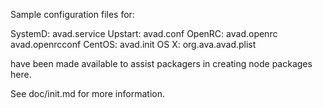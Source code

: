 Sample configuration files for:

SystemD: avad.service
Upstart: avad.conf
OpenRC:  avad.openrc
         avad.openrcconf
CentOS:  avad.init
OS X:    org.ava.avad.plist

have been made available to assist packagers in creating node packages here.

See doc/init.md for more information.
